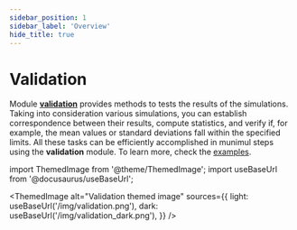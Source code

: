 ```yaml
---
sidebar_position: 1
sidebar_label: 'Overview'
hide_title: true
---
```

# Validation

Module [**validation**](documentation/validation/validation.md) provides methods to tests the results of the simulations. Taking into consideration various simulations, you can establish correspondence between their results, compute statistics, and verify if, for example, the mean values or standard deviations fall within the specified limits. All these tasks can be efficiently accomplished in munimul steps using the **validation** module. To learn more, check the [examples](validation/getting_started.md).

import ThemedImage from '@theme/ThemedImage';
import useBaseUrl from '@docusaurus/useBaseUrl';

<ThemedImage
  alt="Validation themed image"
  sources={{
    light: useBaseUrl('/img/validation.png'),
    dark: useBaseUrl('/img/validation_dark.png'),
  }}
/>